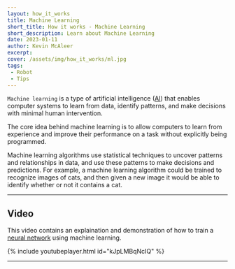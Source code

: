 ```yaml
---
layout: how_it_works
title: Machine Learning
short_title: How it works - Machine Learning
short_description: Learn about Machine Learning
date: 2023-01-11
author: Kevin McAleer
excerpt:
cover: /assets/img/how_it_works/ml.jpg
tags:
 - Robot
 - Tips
---
```


`Machine learning` is a type of artificial intelligence ([AI](/resources/glossary#ai)) that enables computer systems to learn from data, identify patterns, and make decisions with minimal human intervention.

The core idea behind machine learning is to allow computers to learn from experience and improve their performance on a task without explicitly being programmed.

Machine learning algorithms use statistical techniques to uncover patterns and relationships in data, and use these patterns to make decisions and predictions. For example, a machine learning algorithm could be trained to recognize images of cats, and then given a new image it would be able to identify whether or not it contains a cat.

---

## Video

This video contains an explaination and demonstration of how to train a [neural network](/resources/glossary#neural-network) using machine learning.

{% include youtubeplayer.html id="kJpLMBqNcIQ" %}

---
